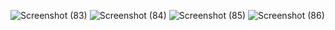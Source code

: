 ![Screenshot (83)](https://github.com/user-attachments/assets/ee8bd353-7b8c-406e-9f63-4a4f99c67d39)
![Screenshot (84)](https://github.com/user-attachments/assets/8c864827-af0f-40f7-8fc2-ab5c37eaf8b6)
![Screenshot (85)](https://github.com/user-attachments/assets/fad2f28a-aff6-402b-a172-f8d71380e020)
![Screenshot (86)](https://github.com/user-attachments/assets/fc048b39-3b46-4a0b-8494-52130e3eb28f)
